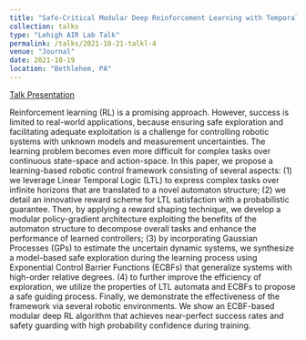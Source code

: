```yaml
---
title: "Safe-Critical Modular Deep Reinforcement Learning with Temporal Logic"
collection: talks
type: "Lehigh AIR Lab Talk"
permalink: /talks/2021-10-21-talkl-4
venue: "Journal"
date: 2021-10-19
location: "Bethlehem, PA"
---
```


[Talk Presentation](https://www.youtube.com/watch?v=84kze5vhbOg)

Reinforcement learning (RL) is a promising approach.
However, success is limited to real-world applications, because ensuring safe exploration and facilitating adequate exploitation is a challenge for controlling robotic systems with unknown models and measurement uncertainties.
The learning problem becomes even more difficult for complex tasks over continuous state-space and action-space.
In this paper, we propose a learning-based robotic control framework consisting of several aspects:
(1) we leverage Linear Temporal Logic (LTL) to express complex tasks over infinite horizons that are translated to a novel automaton structure;
(2) we detail an innovative reward scheme for LTL satisfaction with a probabilistic guarantee. Then, by applying a reward shaping technique, we develop a modular policy-gradient architecture exploiting the benefits of the automaton structure to decompose overall tasks and enhance the performance of learned controllers;
(3) by incorporating Gaussian Processes (GPs) to estimate the uncertain dynamic systems, we synthesize a model-based safe exploration during the learning process using Exponential Control Barrier Functions (ECBFs) that generalize systems with high-order relative degrees.
(4) to further improve the efficiency of exploration, we utilize the properties of LTL automata and ECBFs to propose a safe guiding process.
Finally, we demonstrate the effectiveness of the framework via several robotic environments.
We show an ECBF-based modular deep RL algorithm that achieves near-perfect success rates and safety guarding with high probability confidence during training. 

